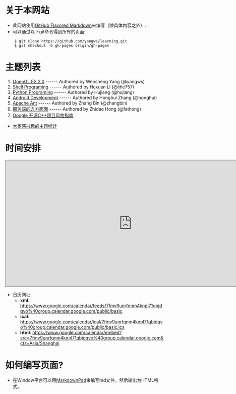 # 关于本网站

* 此网站使用[GitHub Flavored Markdown](http://github.github.com/github-flavored-markdown/)来编写（除具体内容之外）.
* 可以通过以下git命令得到所有的页面:

```
    $ git clone https://github.com/yangws/learning.git
    $ git checkout -b gh-pages origin/gh-pages
```

# 主题列表

1. [OpenGL ES 2.0](OpenGL_ES_2.0/index.html) ------ Authored by Wensheng Yang (@yangws)
2. [Shell Programing](Shell/index.html) ------ Authored by Hexuan Li (@lihe757)
3. [Python Programing](Python/index.html) ------ Authored by Hujiang (@hujiang)
4. [Android Development](AndroidDev/index.html) ------ Authored by Honghui Zhang (@honghui)
5. [Apache Ant](Ant/index.html) ------ Authored by Zhang Bin (@zhangbin)
6. [服务端的方方面面](ServerPrograming/index.html) ------ Authored by Zhidao Hong (@fathong)
99. [Google 开源C++项目风格指南](http://zh-google-styleguide.readthedocs.org/en/latest/google-cpp-styleguide/)

* [大家感兴趣的主题统计](https://docs.google.com/spreadsheet/ccc?key=0ApdZ593X8vw3dHoyYVVmZmlaOEhXZG9TOVNzNFdhZXc&usp=sharing)

# 时间安排

<iframe src="https://www.google.com/calendar/embed?showNav=0&amp;showDate=0&amp;showTz=0&amp;height=400&amp;wkst=2&amp;bgcolor=%23FFFFFF&amp;src=7fmv9unrfqnm4knpl71qbjdqvo%40group.calendar.google.com&amp;color=%232952A3&amp;ctz=Asia%2FShanghai" style=" border:solid 1px #777 " width="800" height="400" frameborder="0" scrolling="no"></iframe>

* 日历网址:
	* __xml__: https://www.google.com/calendar/feeds/7fmv9unrfqnm4knpl71qbjdqvo%40group.calendar.google.com/public/basic
	* __ical__: https://www.google.com/calendar/ical/7fmv9unrfqnm4knpl71qbjdqvo%40group.calendar.google.com/public/basic.ics
	* __html__: https://www.google.com/calendar/embed?src=7fmv9unrfqnm4knpl71qbjdqvo%40group.calendar.google.com&ctz=Asia/Shanghai

# 如何编写页面?

* 在Window平台可以用[MarkdownPad](http://markdownpad.com/)来编写md文件，然后输出为HTML格式。